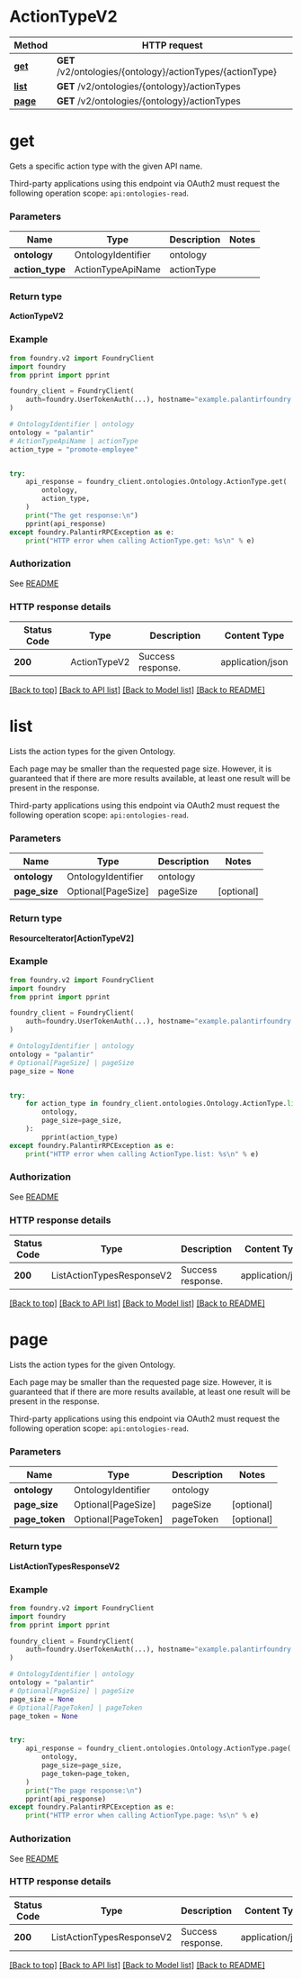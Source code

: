 # ActionTypeV2

Method | HTTP request |
------------- | ------------- |
[**get**](#get) | **GET** /v2/ontologies/{ontology}/actionTypes/{actionType} |
[**list**](#list) | **GET** /v2/ontologies/{ontology}/actionTypes |
[**page**](#page) | **GET** /v2/ontologies/{ontology}/actionTypes |

# **get**
Gets a specific action type with the given API name.

Third-party applications using this endpoint via OAuth2 must request the following operation scope: `api:ontologies-read`.


### Parameters

Name | Type | Description  | Notes |
------------- | ------------- | ------------- | ------------- |
**ontology** | OntologyIdentifier | ontology |  |
**action_type** | ActionTypeApiName | actionType |  |

### Return type
**ActionTypeV2**

### Example

```python
from foundry.v2 import FoundryClient
import foundry
from pprint import pprint

foundry_client = FoundryClient(
    auth=foundry.UserTokenAuth(...), hostname="example.palantirfoundry.com"
)

# OntologyIdentifier | ontology
ontology = "palantir"
# ActionTypeApiName | actionType
action_type = "promote-employee"


try:
    api_response = foundry_client.ontologies.Ontology.ActionType.get(
        ontology,
        action_type,
    )
    print("The get response:\n")
    pprint(api_response)
except foundry.PalantirRPCException as e:
    print("HTTP error when calling ActionType.get: %s\n" % e)

```



### Authorization

See [README](../../../README.md#authorization)

### HTTP response details
| Status Code | Type        | Description | Content Type |
|-------------|-------------|-------------|------------------|
**200** | ActionTypeV2  | Success response. | application/json |

[[Back to top]](#) [[Back to API list]](../../../README.md#apis-v2-link) [[Back to Model list]](../../../README.md#models-v2-link) [[Back to README]](../../../README.md)

# **list**
Lists the action types for the given Ontology.

Each page may be smaller than the requested page size. However, it is guaranteed that if there are more
results available, at least one result will be present in the response.

Third-party applications using this endpoint via OAuth2 must request the following operation scope: `api:ontologies-read`.


### Parameters

Name | Type | Description  | Notes |
------------- | ------------- | ------------- | ------------- |
**ontology** | OntologyIdentifier | ontology |  |
**page_size** | Optional[PageSize] | pageSize | [optional] |

### Return type
**ResourceIterator[ActionTypeV2]**

### Example

```python
from foundry.v2 import FoundryClient
import foundry
from pprint import pprint

foundry_client = FoundryClient(
    auth=foundry.UserTokenAuth(...), hostname="example.palantirfoundry.com"
)

# OntologyIdentifier | ontology
ontology = "palantir"
# Optional[PageSize] | pageSize
page_size = None


try:
    for action_type in foundry_client.ontologies.Ontology.ActionType.list(
        ontology,
        page_size=page_size,
    ):
        pprint(action_type)
except foundry.PalantirRPCException as e:
    print("HTTP error when calling ActionType.list: %s\n" % e)

```



### Authorization

See [README](../../../README.md#authorization)

### HTTP response details
| Status Code | Type        | Description | Content Type |
|-------------|-------------|-------------|------------------|
**200** | ListActionTypesResponseV2  | Success response. | application/json |

[[Back to top]](#) [[Back to API list]](../../../README.md#apis-v2-link) [[Back to Model list]](../../../README.md#models-v2-link) [[Back to README]](../../../README.md)

# **page**
Lists the action types for the given Ontology.

Each page may be smaller than the requested page size. However, it is guaranteed that if there are more
results available, at least one result will be present in the response.

Third-party applications using this endpoint via OAuth2 must request the following operation scope: `api:ontologies-read`.


### Parameters

Name | Type | Description  | Notes |
------------- | ------------- | ------------- | ------------- |
**ontology** | OntologyIdentifier | ontology |  |
**page_size** | Optional[PageSize] | pageSize | [optional] |
**page_token** | Optional[PageToken] | pageToken | [optional] |

### Return type
**ListActionTypesResponseV2**

### Example

```python
from foundry.v2 import FoundryClient
import foundry
from pprint import pprint

foundry_client = FoundryClient(
    auth=foundry.UserTokenAuth(...), hostname="example.palantirfoundry.com"
)

# OntologyIdentifier | ontology
ontology = "palantir"
# Optional[PageSize] | pageSize
page_size = None
# Optional[PageToken] | pageToken
page_token = None


try:
    api_response = foundry_client.ontologies.Ontology.ActionType.page(
        ontology,
        page_size=page_size,
        page_token=page_token,
    )
    print("The page response:\n")
    pprint(api_response)
except foundry.PalantirRPCException as e:
    print("HTTP error when calling ActionType.page: %s\n" % e)

```



### Authorization

See [README](../../../README.md#authorization)

### HTTP response details
| Status Code | Type        | Description | Content Type |
|-------------|-------------|-------------|------------------|
**200** | ListActionTypesResponseV2  | Success response. | application/json |

[[Back to top]](#) [[Back to API list]](../../../README.md#apis-v2-link) [[Back to Model list]](../../../README.md#models-v2-link) [[Back to README]](../../../README.md)

